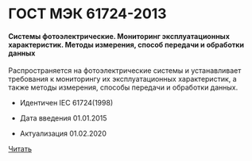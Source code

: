 # ГОСТ МЭК 61724-2013

#### Системы фотоэлектрические. Мониторинг эксплуатационных характеристик. Методы измерения, способ передачи и обработки данных 

Распространяется на фотоэлектрические системы и устанавливает требования к мониторингу их эксплуатационных характеристик, а также методы измерения, способы передачи и обработки данных.

- Идентичен IEC 61724(1998)

- Дата введения	01.01.2015
- Актуализация	01.02.2020

<a href="~/files/МЭК 61724-2013.pdf" onclick="openPdf('МЭК 61724-2013.pdf', 'application/pdf');">Читать</a>